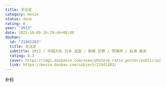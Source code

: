 ```yaml
---
title: 天注定
category: movie
status: done
rating: 0
year: "2013"
date: 2022-10-09 16:29:44+08:00
douban:
  id: "21941283"
  title: 天注定
  subtitle: 2013 / 中国大陆 日本 法国 / 剧情 犯罪 / 贾樟柯 / 赵涛 姜武
  rating: 8.3
  cover: https://img1.doubanio.com/view/photo/m_ratio_poster/public/p2152118970.jpg
  link: https://movie.douban.com/subject/21941283/
---
```


补标
